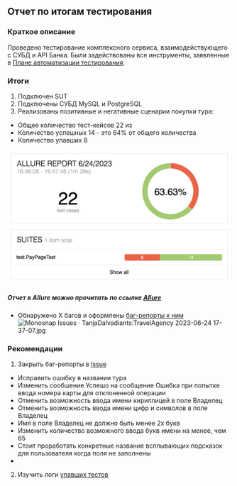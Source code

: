 ## Отчет по итогам тестирования
### Краткое описание
Проведено тестирование комплексного сервиса, взаимодействующего с СУБД и API Банка. Были задействованы все инструменты, заявленные в [Плане автоматизации тестирования](https://github.com/TanjaDalvadiants/TravelAgency/blob/master/docs/Plan.md).

### Итоги
1. Подключен SUT
2. Подключены СУБД MySQL и PostgreSQL
3. Реализованы позитивные и негативные сценарии покупки тура:
* Общее количество тест-кейсов 22 из
* Количество успешных 14 - это 64% от общего количества
* Количество упавших 8

![Monosnap Allure Report 2023-06-24 17-06-31.jpg ](..%2Fpic%2FMonosnap%20Allure%20Report%202023-06-24%2017-06-31.jpg )


##### Отчет в Allure  можно прочитать по ссылке [Allure](http://localhost:63342/Travel/allure-report/allureReport/index.html?_ijt=cgli358aggh9rr6fg34q7t6het&_ij_reload=RELOAD_ON_SAVE#)

* Обнаружено Х багов и оформлены [баг-репорты к ним](https://github.com/TanjaDalvadiants/TravelAgency/issues)
![Monosnap Issues · TanjaDalvadiants:TravelAgency 2023-06-24 17-37-07.jpg](..%2Fpic%2FMonosnap%20Issues%20%C2%B7%20TanjaDalvadiants%3ATravelAgency%202023-06-24%2017-37-07.jpg)


### Рекомендации
1. Закрыть баг-репорты в [Issue](https://github.com/TanjaDalvadiants/TravelAgency/issues)
* Исправить ошибку в названии тура
* Изменить сообшение Успешо на сообщение Ошибка при попытке ввода номера карты для отклоненной операции
* Отменить возможность ввода имени кириллицей в поле Владелец 
* Отменить возможность ввода имени цифр и символов в поле Владелец
* Имя в поле Владелец не должно быть менее 2х букв
* Изменить количество возможного ввода букв имени на менее, чем 65
* Стоит проработать конкретные название всплывающих подсказок для пользователя когда поля не заполнены
* 
2. Изучить логи [упавших тестов](http://localhost:63342/Travel/allure-report/allureReport/index.html?_ijt=cgli358aggh9rr6fg34q7t6het&_ij_reload=RELOAD_ON_SAVE#suites/16b98e3b12bb1c59d4896f22aff84fdb)